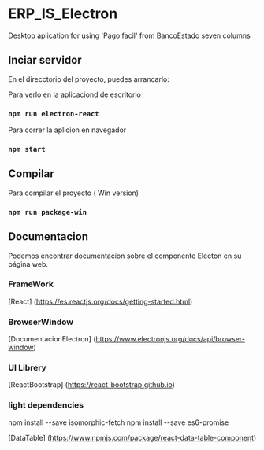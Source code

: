 # ERP_IS_Electron
Desktop aplication for using 'Pago facil' from BancoEstado seven columns

## Inciar servidor

En el direcctorio del proyecto, puedes arrancarlo:

Para verlo en la aplicaciond de escritorio

### `npm run electron-react`

Para correr la aplicion en navegador
### `npm start`

## Compilar
Para compilar el proyecto ( Win version)

### `npm run package-win`


## Documentacion
Podemos encontrar documentacion sobre el componente Electon en su página web.
### FrameWork
[React] (https://es.reactjs.org/docs/getting-started.html)
### BrowserWindow
[DocumentacionElectron] (https://www.electronjs.org/docs/api/browser-window)
### UI Librery 
[ReactBootstrap] (https://react-bootstrap.github.io)


### light dependencies

npm install --save isomorphic-fetch
npm install --save es6-promise

[DataTable] (https://www.npmjs.com/package/react-data-table-component)